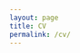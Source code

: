 ```yaml
---
layout: page
title: CV
permalink: /cv/
---
```


<!-- You can download my curriculum vitae <a href="https://elisawirsching.github.io/files/CV_ElisaWirsching.pdf">here</a>.

<embed src="{{ site.baseurl }}/files/CV_ElisaWirsching.pdf" width="600" height="700" type='application/pdf'> -->

